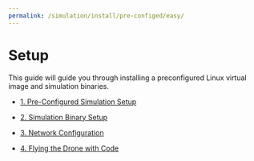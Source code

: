 ```yaml
---
permalink: /simulation/install/pre-configed/easy/
---
```



# Setup
This guide will guide you through installing a preconfigured Linux virtual image and simulation binaries. 

  - [1. Pre-Configured Simulation Setup](/docs/simulation/install/pre-configed/easy_1)

  - [2. Simulation Binary Setup](/docs/simulation/install/pre-configed/easy_2)
    
  - [3. Network Configuration](/docs/simulation/pre-configed/easy_3)

  - [4. Flying the Drone with Code](/docs/simulation/pre-configed/flying/)
